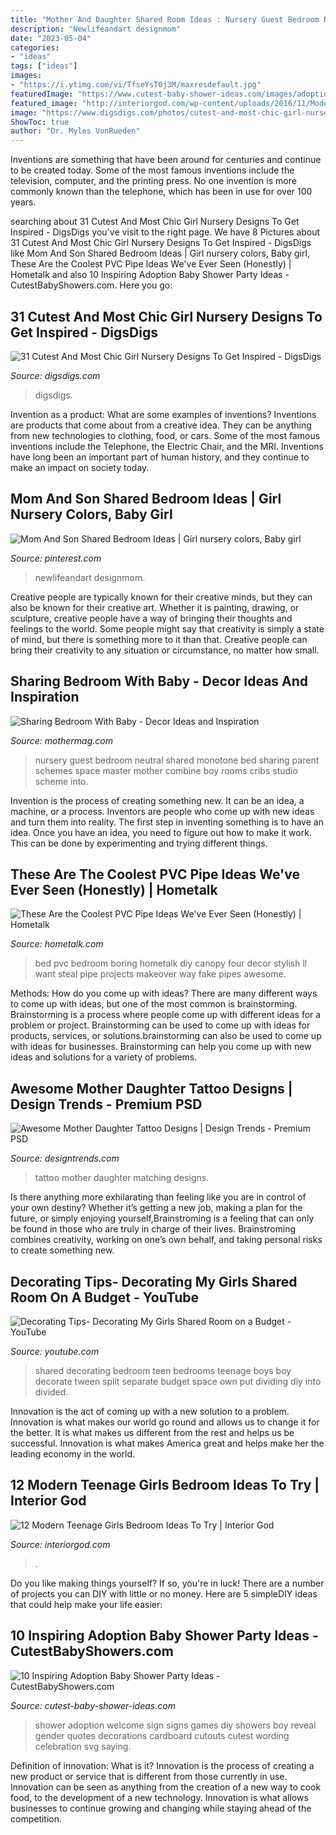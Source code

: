 ```yaml
---
title: "Mother And Daughter Shared Room Ideas : Nursery Guest Bedroom Neutral Shared Monotone Bed Sharing Parent Schemes Space Master Mother Combine Boy Rooms Cribs Studio Scheme Into"
description: "Newlifeandart designmom"
date: "2023-05-04"
categories:
- "ideas"
tags: ["ideas"]
images:
- "https://i.ytimg.com/vi/TfseYsT0j3M/maxresdefault.jpg"
featuredImage: "https://www.cutest-baby-shower-ideas.com/images/adoptionpic5.jpg"
featured_image: "http://interiorgod.com/wp-content/uploads/2016/11/Modern-Teenage-Girl-Bedroom.jpg"
image: "https://www.digsdigs.com/photos/cutest-and-most-chic-girl-nursery-designs-to-get-inspired-20.jpg"
ShowToc: true
author: "Dr. Myles VonRueden"
---
```



Inventions are something that have been around for centuries and continue to be created today. Some of the most famous inventions include the television, computer, and the printing press. No one invention is more commonly known than the telephone, which has been in use for over 100 years.

	

		
searching about 31 Cutest And Most Chic Girl Nursery Designs To Get Inspired - DigsDigs you've visit to the right page. We have 8 Pictures about 31 Cutest And Most Chic Girl Nursery Designs To Get Inspired - DigsDigs like Mom And Son Shared Bedroom Ideas | Girl nursery colors, Baby girl, These Are the Coolest PVC Pipe Ideas We&#039;ve Ever Seen (Honestly) | Hometalk and also 10 Inspiring Adoption Baby Shower Party Ideas - CutestBabyShowers.com. Here you go:
		
    
## 31 Cutest And Most Chic Girl Nursery Designs To Get Inspired - DigsDigs

<img loading=lazy src="https://www.digsdigs.com/photos/cutest-and-most-chic-girl-nursery-designs-to-get-inspired-20.jpg" onerror="this.onerror=null;this.src='https://tse4.mm.bing.net/th?id=OIP.w8InT7m-R2NtliAGKxaDqwHaK7&amp;pid=15.1';" alt="31 Cutest And Most Chic Girl Nursery Designs To Get Inspired - DigsDigs">

_Source: digsdigs.com_

>digsdigs. 

	

Invention as a product: What are some examples of inventions?
Inventions are products that come about from a creative idea. They can be anything from new technologies to clothing, food, or cars. Some of the most famous inventions include the Telephone, the Electric Chair, and the MRI. Inventions have long been an important part of human history, and they continue to make an impact on society today.

    
## Mom And Son Shared Bedroom Ideas | Girl Nursery Colors, Baby Girl

<img loading=lazy src="https://i.pinimg.com/736x/2f/b8/5e/2fb85e045dc336f93fa0a73f7cd65f5a.jpg" onerror="this.onerror=null;this.src='https://tse4.mm.bing.net/th?id=OIP.oU8fTnqB6rcQ1u6D_fpYyQHaJQ&amp;pid=15.1';" alt="Mom And Son Shared Bedroom Ideas | Girl nursery colors, Baby girl">

_Source: pinterest.com_

>newlifeandart designmom. 

	

Creative people are typically known for their creative minds, but they can also be known for their creative art. Whether it is painting, drawing, or sculpture, creative people have a way of bringing their thoughts and feelings to the world. Some people might say that creativity is simply a state of mind, but there is something more to it than that. Creative people can bring their creativity to any situation or circumstance, no matter how small.

    
## Sharing Bedroom With Baby - Decor Ideas And Inspiration

<img loading=lazy src="https://www.mothermag.com/wp-content/uploads/2014/08/Via-Onto-Baby.jpg" onerror="this.onerror=null;this.src='https://tse1.mm.bing.net/th?id=OIP.QR7jiiMD0ctEW_Edu-4EgQHaLH&amp;pid=15.1';" alt="Sharing Bedroom With Baby - Decor Ideas and Inspiration">

_Source: mothermag.com_

>nursery guest bedroom neutral shared monotone bed sharing parent schemes space master mother combine boy rooms cribs studio scheme into. 

	

Invention is the process of creating something new. It can be an idea, a machine, or a process. Inventors are people who come up with new ideas and turn them into reality. The first step in inventing something is to have an idea. Once you have an idea, you need to figure out how to make it work. This can be done by experimenting and trying different things.

    
## These Are The Coolest PVC Pipe Ideas We&#039;ve Ever Seen (Honestly) | Hometalk

<img loading=lazy src="https://cdn-fastly.hometalk.com/media/2017/01/29/3705739/s-why-everyone-is-grabbing-pvc-pipes-for-their-home-decor-home-decor-plumbing.jpg?size=1600x1000&amp;nocrop=1" onerror="this.onerror=null;this.src='https://tse2.mm.bing.net/th?id=OIP.bgXgzznRRIDFTK6yW48Y0gHaJ4&amp;pid=15.1';" alt="These Are the Coolest PVC Pipe Ideas We&#039;ve Ever Seen (Honestly) | Hometalk">

_Source: hometalk.com_

>bed pvc bedroom boring hometalk diy canopy four decor stylish ll want steal pipe projects makeover way fake pipes awesome. 

	

Methods: How do you come up with ideas?
There are many different ways to come up with ideas, but one of the most common is brainstorming. Brainstorming is a process where people come up with different ideas for a problem or project. Brainstorming can be used to come up with ideas for products, services, or solutions.brainstorming can also be used to come up with ideas for businesses. Brainstorming can help you come up with new ideas and solutions for a variety of problems.

    
## Awesome Mother Daughter Tattoo Designs | Design Trends - Premium PSD

<img loading=lazy src="https://images.designtrends.com/wp-content/uploads/2016/04/11045503/Matching-Mother-Daughter-Tattoo.jpg" onerror="this.onerror=null;this.src='https://tse3.mm.bing.net/th?id=OIP.A87SnaDz9QJgwhOTbsqaNAHaHa&amp;pid=15.1';" alt="Awesome Mother Daughter Tattoo Designs | Design Trends - Premium PSD">

_Source: designtrends.com_

>tattoo mother daughter matching designs. 

	

Is there anything more exhilarating than feeling like you are in control of your own destiny? Whether it’s getting a new job, making a plan for the future, or simply enjoying yourself,Brainstroming is a feeling that can only be found in those who are truly in charge of their lives. Brainstroming combines creativity, working on one’s own behalf, and taking personal risks to create something new.

    
## Decorating Tips- Decorating My Girls Shared Room On A Budget - YouTube

<img loading=lazy src="https://i.ytimg.com/vi/TfseYsT0j3M/maxresdefault.jpg" onerror="this.onerror=null;this.src='https://tse2.mm.bing.net/th?id=OIP.N4XljHpkdIYq2hyfMzjYbgHaEK&amp;pid=15.1';" alt="Decorating Tips- Decorating My Girls Shared Room on a Budget - YouTube">

_Source: youtube.com_

>shared decorating bedroom teen bedrooms teenage boys boy decorate tween split separate budget space own put dividing diy into divided. 

	

Innovation is the act of coming up with a new solution to a problem. Innovation is what makes our world go round and allows us to change it for the better. It is what makes us different from the rest and helps us be successful. Innovation is what makes America great and helps make her the leading economy in the world.

    
## 12 Modern Teenage Girls Bedroom Ideas To Try | Interior God

<img loading=lazy src="http://interiorgod.com/wp-content/uploads/2016/11/Modern-Teenage-Girl-Bedroom.jpg" onerror="this.onerror=null;this.src='https://tse4.mm.bing.net/th?id=OIP.TeOajbuNI9Nb829hqO3XJwHaLH&amp;pid=15.1';" alt="12 Modern Teenage Girls Bedroom Ideas To Try | Interior God">

_Source: interiorgod.com_

>. 

	

Do you like making things yourself? If so, you're in luck! There are a number of projects you can DIY with little or no money. Here are 5 simpleDIY ideas that could help make your life easier: 

    
## 10 Inspiring Adoption Baby Shower Party Ideas - CutestBabyShowers.com

<img loading=lazy src="https://www.cutest-baby-shower-ideas.com/images/adoptionpic5.jpg" onerror="this.onerror=null;this.src='https://tse1.mm.bing.net/th?id=OIP.Aooc5Ubw_IiMhBu3va1X-AHaML&amp;pid=15.1';" alt="10 Inspiring Adoption Baby Shower Party Ideas - CutestBabyShowers.com">

_Source: cutest-baby-shower-ideas.com_

>shower adoption welcome sign signs games diy showers boy reveal gender quotes decorations cardboard cutouts cutest wording celebration svg saying. 

	

Definition of innovation: What is it?
Innovation is the process of creating a new product or service that is different from those currently in use. Innovation can be seen as anything from the creation of a new way to cook food, to the development of a new technology. Innovation is what allows businesses to continue growing and changing while staying ahead of the competition.

